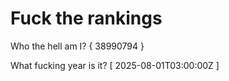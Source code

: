 # Fuck the rankings

Who the hell am I?
{ 38990794 }

What fucking year is it?
[ 2025-08-01T03:00:00Z ]
